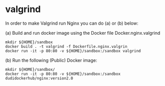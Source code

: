# valgrind

In order to make Valgrind run Nginx you can do (a) or (b) below:


(a) Build and run docker image using the Docker file Docker.nginx.valgrind
```
mkdir ${HOME}/sandbox
docker build . -t valgrind -f Dockerfile.nginx.valgrin
docker run -it -p 80:80 -v ${HOME}/sandbox:/sandbox valgrind 
```

(b) Run the following (Public) Docker image:
```
mkdir ${HOME}/sandbox/
docker run -it -p 80:80 -v ${HOME}/sandbox:/sandbox dudidockerhub/nginx:version2.0
```
